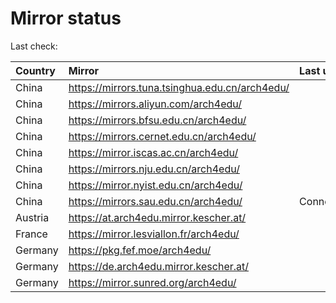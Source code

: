 <script src="./time.js"></script>
# Mirror status
Last check: <script type="text/javascript">localize(1718363784.7333274);</script>

|Country|Mirror|Last update|
|:------|:-----|:----------|
|China|https://mirrors.tuna.tsinghua.edu.cn/arch4edu/|<script type="text/javascript">localize(1718347051);</script>|
|China|https://mirrors.aliyun.com/arch4edu/|<script type="text/javascript">localize(1718306695);</script>|
|China|https://mirrors.bfsu.edu.cn/arch4edu/|<script type="text/javascript">localize(1718306695);</script>|
|China|https://mirrors.cernet.edu.cn/arch4edu/|<script type="text/javascript">localize(1718306695);</script>|
|China|https://mirror.iscas.ac.cn/arch4edu/|<script type="text/javascript">localize(1718306695);</script>|
|China|https://mirrors.nju.edu.cn/arch4edu/|<script type="text/javascript">localize(1718306695);</script>|
|China|https://mirror.nyist.edu.cn/arch4edu/|<script type="text/javascript">localize(1718306695);</script>|
|China|https://mirrors.sau.edu.cn/arch4edu/|ConnectionError|
|Austria|https://at.arch4edu.mirror.kescher.at/|<script type="text/javascript">localize(1718347051);</script>|
|France|https://mirror.lesviallon.fr/arch4edu/|<script type="text/javascript">localize(1718306695);</script>|
|Germany|https://pkg.fef.moe/arch4edu/|<script type="text/javascript">localize(1718347051);</script>|
|Germany|https://de.arch4edu.mirror.kescher.at/|<script type="text/javascript">localize(1718347051);</script>|
|Germany|https://mirror.sunred.org/arch4edu/|<script type="text/javascript">localize(1718347051);</script>|

<script src="./tablefilter/tablefilter.js"></script>
<script src="./table.js"></script>